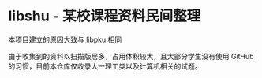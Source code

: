 # libshu - 某校课程资料民间整理

本项目建立的原因大致与 [libpku](https://github.com/lib-pku/libpku) 相同

由于收集到的资料以扫描版居多，占用体积较大，且大部分学生没有使用 GitHub 的习惯，目前本仓库仅收录大一理工类以及计算机相关的试题。